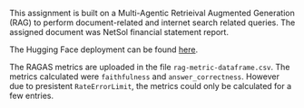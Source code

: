 This assignment is built on a Multi-Agentic Retrieival Augmented Generation (RAG) to perform document-related and internet search related queries. The assigned document was NetSol financial statement report. 

The Hugging Face deployment can be found [here](https://huggingface.co/spaces/trident-10/Researcher-RAG/tree/main).

The RAGAS metrics are uploaded in the file `rag-metric-dataframe.csv`. The metrics calculated were `faithfulness` and `answer_correctness`. However due to presistent `RateErrorLimit`, the metrics could only be calculated for a few entries.
